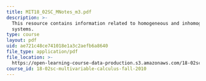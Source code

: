```yaml
---
title: MIT18_02SC_MNotes_m3.pdf
description: >-
  This resource contains information related to homogeneous and inhomogeneous
  systems.
type: course
layout: pdf
uid: ae721c48ce741018e1a3c2aefb6a8640
file_type: application/pdf
file_location: >-
  https://open-learning-course-data-production.s3.amazonaws.com/18-02sc-multivariable-calculus-fall-2010/ae721c48ce741018e1a3c2aefb6a8640_MIT18_02SC_MNotes_m3.pdf
course_id: 18-02sc-multivariable-calculus-fall-2010
---
```


